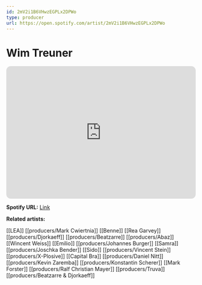 ```yaml
---
id: 2mV2i1B6VHwzEGPLx2DPWo
type: producer
url: https://open.spotify.com/artist/2mV2i1B6VHwzEGPLx2DPWo
---
```

# Wim Treuner

<iframe style="border-radius:12px" src="https://open.spotify.com/embed/artist/2mV2i1B6VHwzEGPLx2DPWo" width="100%" height="352" frameBorder="0" allowfullscreen="" allow="autoplay; clipboard-write; encrypted-media; fullscreen; picture-in-picture" loading="lazy"></iframe>

**Spotify URL:** [Link](https://open.spotify.com/artist/2mV2i1B6VHwzEGPLx2DPWo)

**Related artists:**

[[LEA]]
[[producers/Mark Cwiertnia]]
[[Benne]]
[[Rea Garvey]]
[[producers/Djorkaeff]]
[[producers/Beatzarre]]
[[producers/Abaz]]
[[Wincent Weiss]]
[[Emilio]]
[[producers/Johannes Burger]]
[[Samra]]
[[producers/Joschka Bender]]
[[Sido]]
[[producers/Vincent Stein]]
[[producers/X-Plosive]]
[[Capital Bra]]
[[producers/Daniel Nitt]]
[[producers/Kevin Zaremba]]
[[producers/Konstantin Scherer]]
[[Mark Forster]]
[[producers/Ralf Christian Mayer]]
[[producers/Truva]]
[[producers/Beatzarre & Djorkaeff]]
